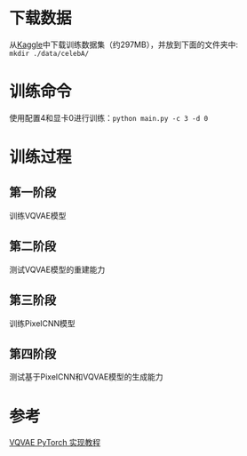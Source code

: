 # 下载数据
从[Kaggle](https://www.kaggle.com/datasets/badasstechie/celebahq-resized-256x256)中下载训练数据集（约297MB），并放到下面的文件夹中:  
```mkdir ./data/celebA/```
# 训练命令
使用配置4和显卡0进行训练：```python main.py -c 3 -d 0```

# 训练过程
## 第一阶段
训练VQVAE模型
## 第二阶段
测试VQVAE模型的重建能力
## 第三阶段
训练PixelCNN模型
## 第四阶段
测试基于PixelCNN和VQVAE模型的生成能力

# 参考
[VQVAE PyTorch 实现教程](https://zhuanlan.zhihu.com/p/640000410)
